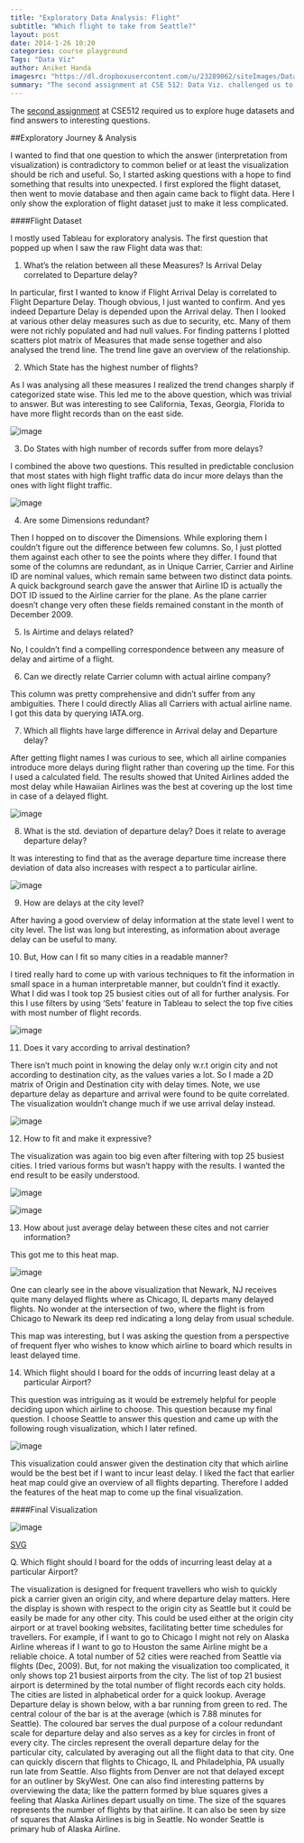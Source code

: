 ```yaml
---
title: "Exploratory Data Analysis: Flight"
subtitle: "Which flight to take from Seattle?"
layout: post
date: 2014-1-26 10:20
categories: course playground
Tags: "Data Viz"
author: Aniket Handa
imagesrc: "https://dl.dropboxusercontent.com/u/23289062/siteImages/DataViz/a2-aniket.png"
summary: "The second assignment at CSE 512: Data Viz. challenged us to explore huge datasets and find answers to interesting questions..."
---
```


The [second assignment](http://courses.cs.washington.edu/courses/cse512/14wi/a2.html) at CSE512 required us to explore huge datasets and find answers to interesting questions.

##Exploratory Journey & Analysis

I wanted to find that one question to which the answer (interpretation from visualization) is contradictory to common belief or at least the visualization should be rich and useful. So, I started asking questions with a hope to find something that results into unexpected. I first explored the flight dataset, then went to movie database and then again came back to flight data. Here I only show the exploration of flight dataset just to make it less complicated.

####Flight Dataset

I mostly used Tableau for exploratory analysis. The first question that popped up when I saw the raw Flight data was that: 

1)	What’s the relation between all these Measures? Is Arrival Delay correlated to Departure delay?

In particular, first I wanted to know if Flight Arrival Delay is correlated to Flight Departure Delay. Though obvious, I just wanted to confirm. And yes indeed Departure Delay is depended upon the Arrival delay. Then I looked at various other delay measures such as due to security, etc. Many of them were not richly populated and had null values. For finding patterns I plotted scatters plot matrix of Measures that made sense together and also analysed the trend line. The trend line gave an overview of the relationship.

2)	Which State has the highest number of flights?

As I was analysing all these measures I realized the trend changes sharply if categorized state wise. This led me to the above question, which was trivial to answer. But was interesting to see California, Texas, Georgia, Florida to have more flight records than on the east side.

![image](https://dl.dropboxusercontent.com/u/23289062/siteImages/DataViz/a2-1.png) 

3)	Do States with high number of records suffer from more delays?

I combined the above two questions. This resulted in predictable conclusion that most states with high flight traffic data do incur more delays than the ones with light flight traffic. 

![image](https://dl.dropboxusercontent.com/u/23289062/siteImages/DataViz/a2-2.png) 
 
4)	Are some Dimensions redundant?

Then I hopped on to discover the Dimensions. While exploring them I couldn’t figure out the difference between few columns. So, I just plotted them against each other to see the points where they differ. I found that some of the columns are redundant, as in Unique Carrier, Carrier and Airline ID are nominal values, which remain same between two distinct data points. A quick background search gave the answer that Airline ID is actually the DOT ID issued to the Airline carrier for the plane. As the plane carrier doesn’t change very often these fields remained constant in the month of December 2009.

5)	Is Airtime and delays related?

No, I couldn’t find a compelling correspondence between any measure of delay and airtime of a flight. 
 
6)	Can we directly relate Carrier column with actual airline company?

This column was pretty comprehensive and didn’t suffer from any ambiguities. There I could directly Alias all Carriers with actual airline name. I got this data by querying IATA.org.

7)	Which all flights have large difference in Arrival delay and Departure delay?

After getting flight names I was curious to see, which all airline companies introduce more delays during flight rather than covering up the time. For this I used a calculated field. The results showed that United Airlines added the most delay while Hawaiian Airlines was the best at covering up the lost time in case of a delayed flight. 

![image](https://dl.dropboxusercontent.com/u/23289062/siteImages/DataViz/a2-3.png) 

8)	What is the std. deviation of departure delay? Does it relate to average departure delay?

It was interesting to find that as the average departure time increase there deviation of data also increases with respect a to particular airline. 

![image](https://dl.dropboxusercontent.com/u/23289062/siteImages/DataViz/a2-4.png) 
 
9)	How are delays at the city level?

After having a good overview of delay information at the state level I went to city level. The list was long but interesting, as information about average delay can be useful to many.

10)	 But, How can I fit so many cities in a readable manner?

I tired really hard to come up with various techniques to fit the information in small space in a human interpretable manner, but couldn’t find it exactly. What I did was I took top 25 busiest cities out of all for further analysis. For this I use filters by using ‘Sets’ feature in Tableau to select the top five cities with most number of flight records. 

![image](https://dl.dropboxusercontent.com/u/23289062/siteImages/DataViz/a2-5.jpg) 

11)	 Does it vary according to arrival destination?

There isn’t much point in knowing the delay only w.r.t origin city and not according to destination city, as the values varies a lot. So I made a 2D matrix of Origin and Destination city with delay times. Note, we use departure delay as departure and arrival were found to be quite correlated. The visualization wouldn’t change much if we use arrival delay instead.

![image](https://dl.dropboxusercontent.com/u/23289062/siteImages/DataViz/a2-6.png) 

12)	 How to fit and make it expressive?

The visualization was again too big even after filtering with top 25 busiest cities. I tried various forms but wasn’t happy with the results. I wanted the end result to be easily understood.

![image](https://dl.dropboxusercontent.com/u/23289062/siteImages/DataViz/a2-7.png) 

![image](https://dl.dropboxusercontent.com/u/23289062/siteImages/DataViz/a2-8.png) 

13)	How about just average delay between these cites and not carrier information?

This got me to this heat map.

![image](https://dl.dropboxusercontent.com/u/23289062/siteImages/DataViz/a2-9.png)  

One can clearly see in the above visualization that Newark, NJ receives quite many delayed flights where as Chicago, IL departs many delayed flights. No wonder at the intersection of two, where the flight is from Chicago to Newark its deep red indicating a long delay from usual schedule.

This map was interesting, but I was asking the question from a perspective of frequent flyer who wishes to know which airline to board which results in least delayed time.

14)	 Which flight should I board for the odds of incurring least delay at a particular Airport?

This question was intriguing as it would be extremely helpful for people deciding upon which airline to choose. This question because my final question. I choose Seattle to answer this question and came up with the following rough visualization, which I later refined.
 
![image](https://dl.dropboxusercontent.com/u/23289062/siteImages/DataViz/a2-10.png) 

This visualization could answer given the destination city that which airline would be the best bet if I want to incur least delay. I liked the fact that earlier heat map could give an overview of all flights departing. Therefore I added the features of the heat map to come up the final visualization.

 
####Final Visualization

![image](https://dl.dropboxusercontent.com/u/23289062/siteImages/DataViz/a2-aniket.png)

[SVG](https://dl.dropboxusercontent.com/u/23289062/siteImages/DataViz/a2-aniket.png)

Q. Which flight should I board for the odds of incurring least delay at a particular Airport?

The visualization is designed for frequent travellers who wish to quickly pick a carrier given an origin city, and where departure delay matters. Here the display is shown with respect to the origin city as Seattle but it could be easily be made for any other city. This could be used either at the origin city airport or at travel booking websites, facilitating better time schedules for travellers. For example, if I want to go to Chicago I might not rely on Alaska Airline whereas if I want to go to Houston the same Airline might be a reliable choice. A total number of 52 cities were reached from Seattle via flights (Dec, 2009). But, for not making the visualization too complicated, it only shows top 21 busiest airports from the city. The list of top 21 busiest airport is determined by the total number of flight records each city holds. The cities are listed in alphabetical order for a quick lookup. Average Departure delay is shown below, with a bar running from green to red. The central colour of the bar is at the average (which is 7.88 minutes for Seattle). The coloured bar serves the dual purpose of a colour redundant scale for departure delay and also serves as a key for circles in front of every city. The circles represent the overall departure delay for the particular city, calculated by averaging out all the flight data to that city. One can quickly discern that flights to Chicago, IL and Philadelphia, PA usually run late from Seattle. Also flights from Denver are not that delayed except for an outliner by SkyWest. One can also find interesting patterns by overviewing the data; like the pattern formed by blue squares gives a feeling that Alaska Airlines depart usually on time. The size of the squares represents the number of flights by that airline. It can also be seen by size of squares that Alaska Airlines is big in Seattle. No wonder Seattle is primary hub of Alaska Airline.
